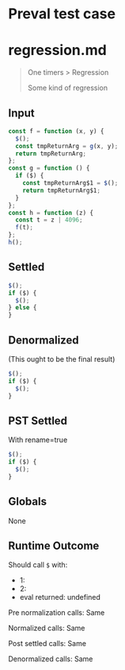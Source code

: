 # Preval test case

# regression.md

> One timers > Regression
>
> Some kind of regression

## Input

`````js filename=intro
const f = function (x, y) {
  $();
  const tmpReturnArg = g(x, y);
  return tmpReturnArg;
};
const g = function () {
  if ($) {
    const tmpReturnArg$1 = $();
    return tmpReturnArg$1;
  }
};
const h = function (z) {
  const t = z | 4096;
  f(t);
};
h();
`````


## Settled


`````js filename=intro
$();
if ($) {
  $();
} else {
}
`````


## Denormalized
(This ought to be the final result)

`````js filename=intro
$();
if ($) {
  $();
}
`````


## PST Settled
With rename=true

`````js filename=intro
$();
if ($) {
  $();
}
`````


## Globals


None


## Runtime Outcome


Should call `$` with:
 - 1: 
 - 2: 
 - eval returned: undefined

Pre normalization calls: Same

Normalized calls: Same

Post settled calls: Same

Denormalized calls: Same
